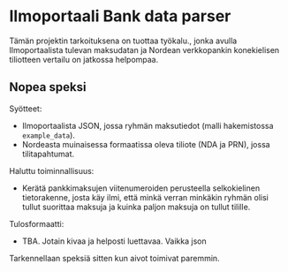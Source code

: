 # Ilmoportaali Bank data parser
Tämän projektin tarkoituksena on tuottaa työkalu., jonka avulla Ilmoportaalista tulevan maksudatan ja Nordean verkkopankin konekielisen tiliotteen vertailu on jatkossa helpompaa.

## Nopea speksi
Syötteet:
- Ilmoportaalista JSON, jossa ryhmän maksutiedot (malli hakemistossa `example_data`).
- Nordeasta muinaisessa formaatissa oleva tiliote (NDA ja PRN), jossa tilitapahtumat.

Haluttu toiminnallisuus:
- Kerätä pankkimaksujen viitenumeroiden perusteella selkokielinen tietorakenne, josta käy ilmi, että minkä verran minkäkin ryhmän olisi tullut suorittaa maksuja ja kuinka paljon maksuja on tullut tilille.

Tulosformaatti:
- TBA. Jotain kivaa ja helposti luettavaa. Vaikka json

Tarkennellaan speksiä sitten kun aivot toimivat paremmin.
